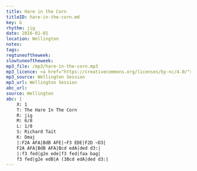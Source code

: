 ```yaml
---
title: Hare in the Corn
titleID: hare-in-the-corn.md
key: G
rhythm: jig
date: 2016-01-01
location: Wellington
notes:
tags:
regtuneoftheweek:
slowtuneoftheweek:
mp3_file: /mp3/hare-in-the-corn.mp3
mp3_licence: <a href="https://creativecommons.org/licenses/by-nc/4.0/">CC-BY-NC-4.0</a>
mp3_source: Wellington Session
mp3_url: Wellington Session
abc_url: 
source: Wellington
abc: |
    X: 1
    T: The Hare In The Corn
    R: jig
    M: 6/8
    L: 1/8
    S: Richard Tait
    K: Dmaj
    |:F2A AFA|BdB AFE|~F3 EDE|F2D ~D3|
    F2A AFA|BdB AFA|Bcd edA|ded d3:|
    |:f3 fed|g2e ede|f3 fed|faa bag|
    f3 fed|g2e edB|A (3Bcd edA|ded d3:|
---
```

